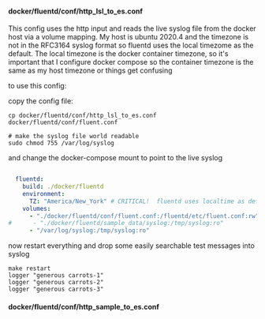 

#### docker/fluentd/conf/http_lsl_to_es.conf

This config uses the http input and reads the live syslog file from the docker host via a volume mapping. My host is ubuntu 2020.4 and the timezone is not in the RFC3164 syslog format so fluentd uses the local timezome as the default. The local timezone is the docker container timezone, so it's important that I configure docker compose so the container timezone is the same as my host timezone or things get confusing


to use this config:

copy the config file:
```shell script
cp docker/fluentd/conf/http_lsl_to_es.conf docker/fluentd/conf/fluent.conf

# make the syslog file world readable
sudo chmod 755 /var/log/syslog
```
and change the docker-compose mount to point to the live syslog
```yaml

  fluentd:
    build: ./docker/fluentd
    environment:
      TZ: "America/New_York" # CRITICAL!  fluentd uses localtime as default
    volumes:
      - "./docker/fluentd/conf/fluent.conf:/fluentd/etc/fluent.conf:rw"
#      - "./docker/fluentd/sample_data/syslog:/tmp/syslog:ro"
      - "/var/log/syslog:/tmp/syslog:ro"
```

now restart everything and drop some easily searchable test messages into syslog
```shell script
make restart
logger "generous carrots-1"
logger "generous carrots-2"
logger "generous carrots-3"
```


#### docker/fluentd/conf/http_sample_to_es.conf